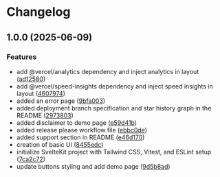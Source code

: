 # Changelog

## 1.0.0 (2025-06-09)


### Features

* add @vercel/analytics dependency and inject analytics in layout ([ad12580](https://github.com/Saterz/CubeIndex/commit/ad125803a48c618f83ea415a5467e6155a94ad9f))
* add @vercel/speed-insights dependency and inject speed insights in layout ([4607974](https://github.com/Saterz/CubeIndex/commit/4607974bca02ced3424a2c02fbe23b7c4e948f42))
* added an error page ([9bfa003](https://github.com/Saterz/CubeIndex/commit/9bfa0032cf9ebae36679ba146a2de6f56dda67c9))
* added deployment branch specification and star history graph in the README ([2973803](https://github.com/Saterz/CubeIndex/commit/297380381a4298069fa159198f316a4bfeeceb1b))
* added disclaimer to demo page ([e59d41b](https://github.com/Saterz/CubeIndex/commit/e59d41bf1bd8999180ee5ddcb96eac87eee363ef))
* added release please workflow file ([ebbc0de](https://github.com/Saterz/CubeIndex/commit/ebbc0def071a56c90eaa81175a47257516f12524))
* added support section in README ([e46d170](https://github.com/Saterz/CubeIndex/commit/e46d1700e30ac954b20a70c112855e99f02d4e27))
* creation of basic UI ([8455edc](https://github.com/Saterz/CubeIndex/commit/8455edcf1a1958cbcbb5ed798ba1cddd2181c8ac))
* initialize SvelteKit project with Tailwind CSS, Vitest, and ESLint setup ([7ca2c72](https://github.com/Saterz/CubeIndex/commit/7ca2c72021a7c7093f824d84bf878a3f79b98365))
* update buttons styling and add demo page ([9d5b8ad](https://github.com/Saterz/CubeIndex/commit/9d5b8ad5f5e8d948e8c6a2425a359a900e7e3903))
